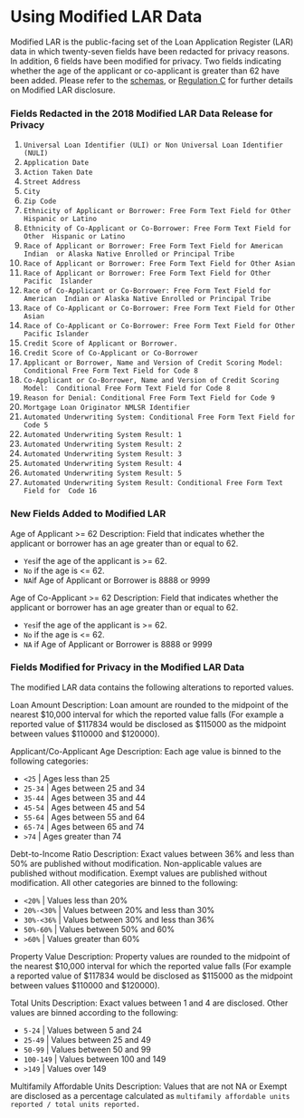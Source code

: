 # Using Modified LAR Data
Modified LAR is the public-facing set of the Loan Application Register (LAR) data in which twenty-seven fields have been redacted for privacy reasons. In addition, 6 fields have been modified for privacy. Two fields indicating whether the age of the applicant or co-applicant is greater than 62 have been added. Please refer to the [schemas](https://github.com/cfpb/HMDA_Data_Science_Kit/tree/master/documentation_resources/schemas/mlar/schemas/), or [Regulation C](https://www.consumerfinance.gov/policy-compliance/rulemaking/regulations/1003/) for further details on Modified LAR disclosure.

### Fields Redacted in the 2018 Modified LAR Data Release for Privacy 
1. `Universal Loan Identifier (ULI) or Non Universal Loan Identifier (NULI)`
2. `Application Date`
3. `Action Taken Date`
4. `Street Address` 
5. `City`
6. `Zip Code`
7. `Ethnicity of Applicant or Borrower: Free Form Text Field for Other 
Hispanic or Latino`
8. `Ethnicity of Co-Applicant or Co-Borrower: Free Form Text Field for Other 
Hispanic or Latino`
9. `Race of Applicant or Borrower: Free Form Text Field for American Indian 
or Alaska Native Enrolled or Principal Tribe`
10. `Race of Applicant or Borrower: Free Form Text Field for Other Asian`
11. `Race of Applicant or Borrower: Free Form Text Field for Other Pacific 
Islander`
12. `Race of Co-Applicant or Co-Borrower: Free Form Text Field for American 
Indian or Alaska Native Enrolled or Principal Tribe`
13. `Race of Co-Applicant or Co-Borrower: Free Form Text Field for Other Asian`
14. `Race of Co-Applicant or Co-Borrower: Free Form Text Field for Other 
Pacific Islander`
15. `Credit Score of Applicant or Borrower.`
16. `Credit Score of Co-Applicant or Co-Borrower`
17. `Applicant or Borrower, Name and Version of Credit Scoring Model: 
Conditional Free Form Text Field for Code 8`
18. `Co-Applicant or Co-Borrower, Name and Version of Credit Scoring Model: 
Conditional Free Form Text Field for Code 8`
19. `Reason for Denial: Conditional Free Form Text Field for Code 9`
20. `Mortgage Loan Originator NMLSR Identifier`
21. `Automated Underwriting System: Conditional Free Form Text Field for Code 5`
22. `Automated Underwriting System Result: 1`
23. `Automated Underwriting System Result: 2`
24. `Automated Underwriting System Result: 3`
25. `Automated Underwriting System Result: 4`
26. `Automated Underwriting System Result: 5`
27. `Automated Underwriting System Result: Conditional Free Form Text Field for 
Code 16`

### New Fields Added to Modified LAR
Age of Applicant >= 62
Description: Field that indicates whether the applicant or borrower has an
age greater than or equal to 62. 
- `Yes`if the age of the applicant is >= 62. 
- `No` if the age is <= 62. 
- `NA`if Age of Applicant or Borrower is 8888 or 9999

Age of Co-Applicant >= 62
Description: Field that indicates whether the applicant or borrower has an
age greater than or equal to 62. 
- `Yes`if the age of the applicant is >= 62. 
- `No` if the age is <= 62. 
- `NA` if Age of Applicant or Borrower is 8888 or 9999

### Fields Modified for Privacy in the Modified LAR Data

The modified LAR data contains the following 
alterations to reported values. 

Loan Amount 
Description: Loan amount are rounded to the midpoint of the nearest $10,000 interval for which the reported value falls (For example a reported value of $117834 would be disclosed as $115000 as the midpoint between values $110000 and $120000). 

Applicant/Co-Applicant Age 
Description: Each age value is binned to the following categories:
- `<25` | Ages less than 25
- `25-34` | Ages between 25 and 34 
- `35-44` | Ages between 35 and 44 
- `45-54` | Ages between 45 and 54 
- `55-64` | Ages between 55 and 64 
- `65-74` | Ages between 65 and 74 
- `>74` | Ages greater than 74 

Debt-to-Income Ratio
Description: Exact values between 36% and less than 50% are published without modification. 
Non-applicable values are published without modification. Exempt values are published without modification. 
All other categories are binned to the following:

- `<20%` | Values less than 20% 
- `20%-<30%` | Values between 20% and less than 30%
- `30%-<36%` | Values between 30% and less than 36% 
- `50%-60%` | Values between 50% and 60% 
- `>60%` | Values greater than 60% 

Property Value 
Description: Property values are rounded to the midpoint of the nearest $10,000 interval for which the reported value falls (For example a reported value of $117834 would be disclosed as $115000 as the midpoint between values $110000 and $120000).

Total Units
Description: Exact values between 1 and 4 are disclosed. Other values are 
binned according to the following: 
- `5-24` | Values between 5 and 24 
- `25-49` | Values between 25 and 49 
- `50-99` | Values between 50 and 99 
- `100-149` | Values between 100 and 149 
- `>149` | Values over 149 

Multifamily Affordable Units
Description: Values that are not NA or Exempt are disclosed as a percentage 
calculated as `multifamily affordable units reported / total units reported.` 
 
 
